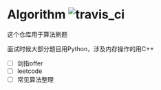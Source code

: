 # Algorithm ![travis_ci](https://travis-ci.org/bitcoinbook/bitcoinbook.svg?branch=develop)

这个仓库用于算法刷题

面试时候大部分题目用Python，涉及内存操作的用C++

- [ ] 剑指offer
- [ ] leetcode
- [ ] 常见算法整理
